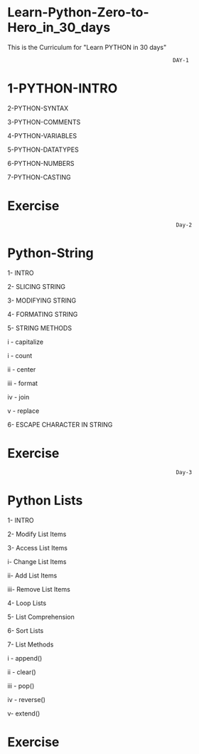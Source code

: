 # Learn-Python-Zero-to-Hero_in_30_days
This is the Curriculum for "Learn PYTHON in 30 days"

                                                        DAY-1

# 1-PYTHON-INTRO

2-PYTHON-SYNTAX

3-PYTHON-COMMENTS

4-PYTHON-VARIABLES

5-PYTHON-DATATYPES

6-PYTHON-NUMBERS

7-PYTHON-CASTING

# Exercise 

                                                         Day-2

 # Python-String

1- INTRO

2- SLICING STRING

3- MODIFYING STRING

4- FORMATING STRING 

5- STRING METHODS

  i - capitalize

  i - count

  ii - center

  iii - format

  iv - join

  v - replace
   
6- ESCAPE CHARACTER IN STRING

# Exercise 


                                                         Day-3

 # Python Lists

1- INTRO

2- Modify List Items

3- Access List Items

  i-  Change List Items

 ii-  Add List Items

 iii- Remove List Items

4- Loop Lists

5- List Comprehension

6- Sort Lists

7- List Methods

  i - append()

  ii - clear()

  iii - pop()

  iv - reverse()

  v-    extend()

  # Exercise
